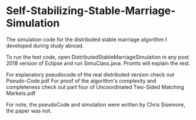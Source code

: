 # Self-Stabilizing-Stable-Marriage-Simulation
The simulation code for the distributed stable marriage algorithm I developed during study abroad.

To run the test code, open DistributedStableMarriageSimulation in any post 2018 version of Eclipse and run SimuClass.java.
Promts will explain the rest.

For explanatory pseudocode of the real distributed version check out Pseudo-Code.pdf
For proof of the algorithm's complexity and completeness check out part four of Uncoordinated Two-Sided Matching Markets.pdf

For note, the pseudoCode and simulation were written by Chris Sisemore, the paper was not.
